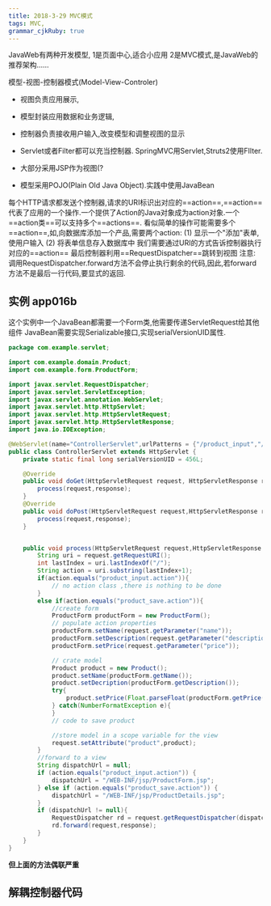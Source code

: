 ```yaml
---
title: 2018-3-29 MVC模式
tags: MVC,
grammar_cjkRuby: true
---
```

JavaWeb有两种开发模型,
1是页面中心,适合小应用
2是MVC模式,是JavaWeb的推荐架构……

模型-视图-控制器模式(Model-View-Controler)
* 视图负责应用展示,
* 模型封装应用数据和业务逻辑,
* 控制器负责接收用户输入,改变模型和调整视图的显示

* Servlet或者Filter都可以充当控制器.
SpringMVC用Servlet,Struts2使用FIlter.
* 大部分采用JSP作为视图(?
* 模型采用POJO(Plain Old Java Object).实践中使用JavaBean

每个HTTP请求都发送个控制器,请求的URI标识出对应的==action==,==action==代表了应用的一个操作.一个提供了Action的Java对象成为action对象.一个==action类==可以支持多个==actions==.
看似简单的操作可能需要多个==action==,如,向数据库添加一个产品,需要两个action:
(1) 显示一个"添加"表单,使用户输入
(2) 将表单信息存入数据库中
我们需要通过URI的方式告诉控制器执行对应的==action==
最后控制器利用==RequestDispatcher==跳转到视图
注意:调用RequestDispatcher.forward方法不会停止执行剩余的代码,因此,若forward方法不是最后一行代码,要显式的返回.

## 实例 app016b
这个实例中一个JavaBean都需要一个Form类,他需要传递ServletRequest给其他组件
JavaBean需要实现Serializable接口,实现serialVersionUID属性.
```java
package com.example.servlet;

import com.example.domain.Product;
import com.example.form.ProductForm;

import javax.servlet.RequestDispatcher;
import javax.servlet.ServletException;
import javax.servlet.annotation.WebServlet;
import javax.servlet.http.HttpServlet;
import javax.servlet.http.HttpServletRequest;
import javax.servlet.http.HttpServletResponse;
import java.io.IOException;

@WebServlet(name="ControllerServlet",urlPatterns = {"/product_input","/product_save"})
public class ControllerServlet extends HttpServlet {
    private static final long serialVersionUID = 456L;

    @Override
    public void doGet(HttpServletRequest request, HttpServletResponse response)throws IOException,ServletException {
        process(request,response);
    }
    @Override
    public void doPost(HttpServletRequest request,HttpServletResponse response) throws IOException,ServletException{
        process(request,response);
    }


    public void process(HttpServletRequest request,HttpServletResponse response) throws  IOException,ServletException{
        String uri = request.getRequestURI();
        int lastIndex = uri.lastIndexOf("/");
        String action = uri.substring(lastIndex+1);
        if(action.equals("product_input.action")){
            // no action class ,there is nothing to be done
        }
        else if(action.equals("product_save.action")){
            //create form
            ProductForm productForm = new ProductForm();
            // populate action properties
            productForm.setName(request.getParameter("name"));
            productForm.setDescription(request.getParameter("description"));
            productForm.setPrice(request.getParameter("price"));

            // crate model
            Product product = new Product();
            product.setName(productForm.getName());
            product.setDecription(productForm.getDescription());
            try{
                product.setPrice(Float.parseFloat(productForm.getPrice()));
            } catch(NumberFormatException e){
            }
            // code to save product

            //store model in a scope variable for the view
            request.setAttribute("product",product);
        }
        //forward to a view
        String dispatchUrl = null;
        if (action.equals("product_input.action")) {
            dispatchUrl = "/WEB-INF/jsp/ProductForm.jsp";
        } else if (action.equals("product_save.action")) {
            dispatchUrl = "/WEB-INF/jsp/ProductDetails.jsp";
        }
        if (dispatchUrl != null){
            RequestDispatcher rd = request.getRequestDispatcher(dispatchUrl);
            rd.forward(request,response);
        }
    }
}
```

**但上面的方法偶联严重**

## 解耦控制器代码
